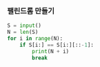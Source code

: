 ### 팰린드롬 만들기

```py
S = input()
N = len(S)
for i in range(N):
    if S[i:] == S[i:][::-1]:
        print(N + i)
        break
```

